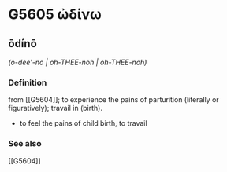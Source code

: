 # G5605 ὠδίνω

## ōdínō

_(o-dee'-no | oh-THEE-noh | oh-THEE-noh)_

### Definition

from [[G5604]]; to experience the pains of parturition (literally or figuratively); travail in (birth).

- to feel the pains of child birth, to travail

### See also

[[G5604]]

